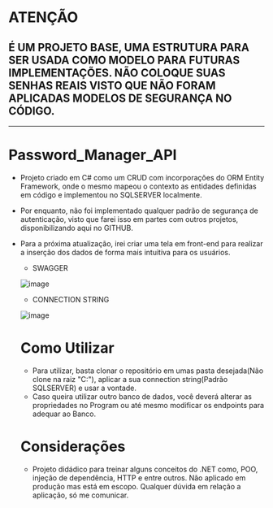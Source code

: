 # ATENÇÃO

## É UM PROJETO BASE, UMA ESTRUTURA PARA SER USADA COMO MODELO PARA FUTURAS IMPLEMENTAÇÕES. NÃO COLOQUE SUAS SENHAS REAIS VISTO QUE NÃO FORAM APLICADAS MODELOS DE SEGURANÇA NO CÓDIGO. 
<hr>

# Password_Manager_API

- Projeto criado em C# como um CRUD com incorporações do ORM Entity Framework, onde o mesmo mapeou o contexto as entidades definidas em código e implementou no SQLSERVER localmente.

- Por enquanto, não foi implementado qualquer padrão de segurança de autenticação, visto que farei isso em partes com outros projetos, disponibilizando aqui no GITHUB.

- Para a próxima atualização, irei criar uma tela em front-end para realizar a inserção dos dados de forma mais intuitiva para os usuários.

  -  SWAGGER
 
    ![image](https://github.com/PedroRepos/Password_Manager_API/assets/120064429/c8fd2d32-9d62-436d-b003-ba99255fa739)

  - CONNECTION STRING 
 
   ![image](https://github.com/PedroRepos/Password_Manager_API/assets/120064429/72500c21-d657-48c9-a392-47210cc62fe0)

  # Como Utilizar

  - Para utilizar, basta clonar o repositório em umas pasta desejada(Não clone na raiz "C:"), aplicar a sua connection string(Padrão SQLSERVER) e usar a vontade.
  - Caso queira utilizar outro banco de dados, você deverá alterar as propriedades no Program ou até mesmo modificar os endpoints para adequar ao Banco.
    
  # Considerações

  - Projeto didádico para treinar alguns conceitos do .NET como, POO, injeção de dependência, HTTP e entre outros. Não aplicado em produção mas está em escopo. Qualquer dúvida em relação a aplicação, só me comunicar.
